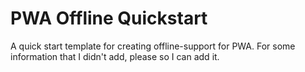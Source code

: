 # PWA Offline Quickstart
A quick start template for creating offline-support for PWA.
For some information that I didn't add, please so I can add it.